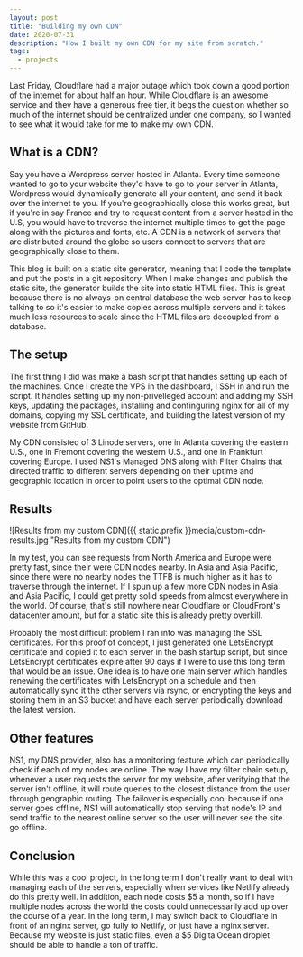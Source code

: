 ```yaml
---
layout: post
title: "Building my own CDN"
date: 2020-07-31
description: "How I built my own CDN for my site from scratch."
tags:
  - projects
---
```

Last Friday, Cloudflare had a major outage which took down a good portion of the internet for about half an hour. While Cloudflare is an awesome service and they have a generous free tier, it begs the question whether so much of the internet should be centralized under one company, so I wanted to see what it would take for me to make my own CDN.

## What is a CDN?

Say you have a Wordpress server hosted in Atlanta. Every time someone wanted to go to your website they'd have to go to your server in Atlanta, Wordpress would dynamically generate all your content, and send it back over the internet to you. If you're geographically close this works great, but if you're in say France and try to request content from a server hosted in the U.S, you would have to traverse the internet multiple times to get the page along with the pictures and fonts, etc. A CDN is a network of servers that are distributed around the globe so users connect to servers that are geographically close to them.

This blog is built on a static site generator, meaning that I code the template and put the posts in a git repository. When I make changes and publish the static site, the generator builds the site into static HTML files. This is great because there is no always-on central database the web server has to keep talking to so it's easier to make copies across multiple servers and it takes much less resources to scale since the HTML files are decoupled from a database.

## The setup

The first thing I did was make a bash script that handles setting up each of the machines. Once I create the VPS in the dashboard, I SSH in and run the script. It handles setting up my non-privelleged account and adding my SSH keys, updating the packages, installing and confinguring nginx for all of my domains, copying my SSL certificate, and building the latest version of my website from GitHub. 

My CDN consisted of 3 Linode servers, one in Atlanta covering the eastern U.S., one in Fremont covering the western U.S., and one in Frankfurt covering Europe. I used NS1's Managed DNS along with Filter Chains that directed traffic to different servers depending on their uptime and geographic location in order to point users to the optimal CDN node.

## Results

![Results from my custom CDN]({{ static.prefix }}media/custom-cdn-results.jpg "Results from my custom CDN")

In my test, you can see requests from North America and Europe were pretty fast, since their were CDN nodes nearby. In Asia and Asia Pacific, since there were no nearby nodes the TTFB is much higher as it has to traverse through the internet. If I spun up a few more CDN nodes in Asia and Asia Pacific, I could get pretty solid speeds from almost everywhere in the world. Of course, that's still nowhere near Cloudflare or CloudFront's datacenter amount, but for a static site this is already pretty overkill.

Probably the most difficult problem I ran into was managing the SSL certificates. For this proof of concept, I just generated one LetsEncrypt certificate and copied it to each server in the bash startup script, but since LetsEncrypt certificates expire after 90 days if I were to use this long term that would be an issue. One idea is to have one main server which handles renewing the certificates with LetsEncrypt on a schedule and then automatically sync it the other servers via rsync, or encrypting the keys and storing them in an S3 bucket and have each server periodically download the latest version.

## Other features

NS1, my DNS provider, also has a monitoring feature which can periodically check if each of my nodes are online. The way I have my filter chain setup, whenever a user requests the server for my website, after verifying that the server isn't offline, it will route queries to the closest distance from the user through geographic routing. The failover is especially cool because if one server goes offline, NS1 will automatically stop serving that node's IP and send traffic to the nearest online server so the user will never see the site go offline.

## Conclusion

While this was a cool project, in the long term I don't really want to deal with managing each of the servers, especially when services like Netlify already do this pretty well. In addition, each node costs $5 a month, so if I have multiple nodes across the world the costs could unnecessarily add up over the course of a year. In the long term, I may switch back to Cloudflare in front of an nginx server, go fully to Netlify, or just have a nginx server. Because my website is just static files, even a $5 DigitalOcean droplet should be able to handle a ton of traffic.